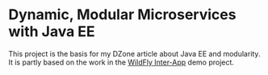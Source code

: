 # Dynamic, Modular Microservices with Java EE

This project is the basis for my DZone article about Java EE and modularity. It is partly based on
the work in the [WildFly Inter-App](https://github.com/wildfly/quickstart/tree/10.x/inter-app) demo project.
